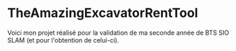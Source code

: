 # TheAmazingExcavatorRentTool
Voici mon projet réalisé pour la validation de ma seconde année de BTS SIO SLAM (et pour l'obtention de celui-ci).
